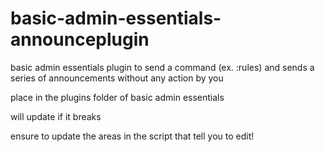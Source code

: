 # basic-admin-essentials-announceplugin
basic admin essentials plugin to send a command (ex. :rules) and sends a series of announcements without any action by you

place in the plugins folder of basic admin essentials

will update if it breaks

ensure to update the areas in the script that tell you to edit!
